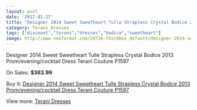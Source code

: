 ```yaml
---
layout: post
date: '2017-01-27'
title: "Designer 2014 Sweet Sweetheart Tulle Strapless Crystal Bodice 2013 Prom/evening/cocktail Dress Terani Couture P1597"
category: Terani Dresses
tags: ["discount","terani","dresses","bodice","sweetheart"]
image: http://www.neoformal.com/24726-thickbox_default/designer-2014-sweet-sweetheart-tulle-strapless-crystal-bodice-2013-prom-evening-cocktail-dress-terani-couture-p1597.jpg
---
```

Designer 2014 Sweet Sweetheart Tulle Strapless Crystal Bodice 2013 Prom/evening/cocktail Dress Terani Couture P1597

On Sales: **$363.99**
<a href="https://www.neoformal.com/en/terani-dresses/8414-designer-2014-sweet-sweetheart-tulle-strapless-crystal-bodice-2013-prom-evening-cocktail-dress-terani-couture-p1597.html"><amp-img layout="responsive" width="600" height="600" src="//www.neoformal.com/24726-thickbox_default/designer-2014-sweet-sweetheart-tulle-strapless-crystal-bodice-2013-prom-evening-cocktail-dress-terani-couture-p1597.jpg" alt="Designer 2014 Sweet Sweetheart Tulle Strapless Crystal Bodice 2013 Prom/evening/cocktail Dress Terani Couture P1597 0" /></a>
<a href="https://www.neoformal.com/en/terani-dresses/8414-designer-2014-sweet-sweetheart-tulle-strapless-crystal-bodice-2013-prom-evening-cocktail-dress-terani-couture-p1597.html"><amp-img layout="responsive" width="600" height="600" src="//www.neoformal.com/24727-thickbox_default/designer-2014-sweet-sweetheart-tulle-strapless-crystal-bodice-2013-prom-evening-cocktail-dress-terani-couture-p1597.jpg" alt="Designer 2014 Sweet Sweetheart Tulle Strapless Crystal Bodice 2013 Prom/evening/cocktail Dress Terani Couture P1597 1" /></a>

Buy it: [Designer 2014 Sweet Sweetheart Tulle Strapless Crystal Bodice 2013 Prom/evening/cocktail Dress Terani Couture P1597](https://www.neoformal.com/en/terani-dresses/8414-designer-2014-sweet-sweetheart-tulle-strapless-crystal-bodice-2013-prom-evening-cocktail-dress-terani-couture-p1597.html "Designer 2014 Sweet Sweetheart Tulle Strapless Crystal Bodice 2013 Prom/evening/cocktail Dress Terani Couture P1597")

View more: [Terani Dresses](https://www.neoformal.com/en/31-terani-dresses "Terani Dresses")